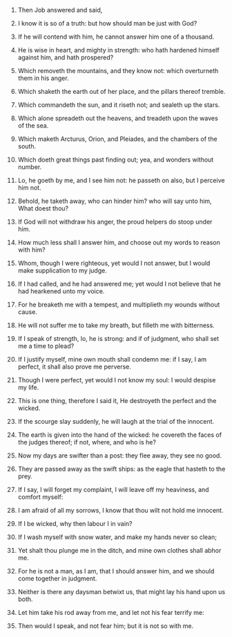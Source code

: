 1. Then Job answered and said,

2. I know it is so of a truth: but
how should man be just with God?

3. If he will contend with him, he
cannot answer him one of a thousand.

4. He is wise in heart, and mighty in strength: who hath hardened
himself against him, and hath prospered?

5. Which removeth the
mountains, and they know not: which overturneth them in his anger.

6. Which shaketh the earth out of her place, and the pillars thereof
tremble.

7. Which commandeth the sun, and it riseth not; and sealeth up the
stars.

8. Which alone spreadeth out the heavens, and treadeth upon the waves
of the sea.

9. Which maketh Arcturus, Orion, and Pleiades, and the chambers of
the south.

10. Which doeth great things past finding out; yea, and wonders
without number.

11. Lo, he goeth by me, and I see him not: he passeth on also, but I
perceive him not.

12. Behold, he taketh away, who can hinder him? who will say unto
him, What doest thou?

13. If God will not withdraw his anger, the
proud helpers do stoop under him.

14. How much less shall I answer him, and choose out my words to
reason with him?

15. Whom, though I were righteous, yet would I not
answer, but I would make supplication to my judge.

16. If I had called, and he had answered me; yet would I not believe
that he had hearkened unto my voice.

17. For he breaketh me with a tempest, and multiplieth my wounds
without cause.

18. He will not suffer me to take my breath, but filleth me with
bitterness.

19. If I speak of strength, lo, he is strong: and if of judgment, who
shall set me a time to plead?

20. If I justify myself, mine own
mouth shall condemn me: if I say, I am perfect, it shall also prove me
perverse.

21. Though I were perfect, yet would I not know my soul: I would
despise my life.

22. This is one thing, therefore I said it, He destroyeth the perfect
and the wicked.

23. If the scourge slay suddenly, he will laugh at the trial of the
innocent.

24. The earth is given into the hand of the wicked: he covereth the
faces of the judges thereof; if not, where, and who is he?

25. Now
my days are swifter than a post: they flee away, they see no good.

26. They are passed away as the swift ships: as the eagle that
hasteth to the prey.

27. If I say, I will forget my complaint, I will leave off my
heaviness, and comfort myself:

28. I am afraid of all my sorrows, I
know that thou wilt not hold me innocent.

29. If I be wicked, why then labour I in vain?

30. If I wash myself
with snow water, and make my hands never so clean;

31. Yet shalt thou
plunge me in the ditch, and mine own clothes shall abhor me.

32. For he is not a man, as I am, that I should answer him, and we
should come together in judgment.

33. Neither is there any daysman betwixt us, that might lay his hand
upon us both.

34. Let him take his rod away from me, and let not his fear terrify
me:

35. Then would I speak, and not fear him; but it is not so with
me.